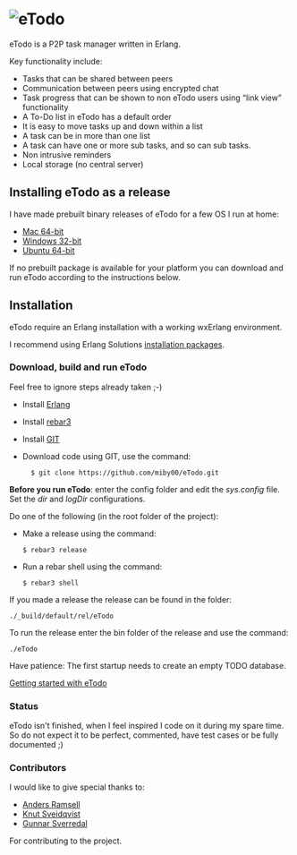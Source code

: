 # ![eTodo](https://rawgit.com/miby00/eTodo/master/priv/www/docs/graphics/eTodo.png)
eTodo is a P2P task manager written in Erlang. 

Key functionality include:

* Tasks that can be shared between peers
* Communication between peers using encrypted chat
* Task progress that can be shown to non eTodo users using “link view” functionality
* A To-Do list in eTodo has a default order
* It is easy to move tasks up and down within a list
* A task can be in more than one list
* A task can have one or more sub tasks, and so can sub tasks.
* Non intrusive reminders
* Local storage (no central server)

## Installing eTodo as a release
I have made prebuilt binary releases of eTodo for a few OS I run at home:

* [Mac 64-bit](https://cdn.rawgit.com/miby00/eTodo-releases/v.1.0.0/Mac/eTodo.dmg)
* [Windows 32-bit](https://cdn.rawgit.com/miby00/eTodo-releases/v.1.0.0/Windows%207/eTodo.exe)
* [Ubuntu 64-bit](https://cdn.rawgit.com/miby00/eTodo-releases/v.1.0.0/Ubuntu/etodo_1.0.0_amd64.deb)

If no prebuilt package is available for your platform you can download and run eTodo according to 
the instructions below.

## Installation

eTodo require an Erlang installation with a working wxErlang environment. 

I recommend using Erlang Solutions [installation packages](https://www.erlang-solutions.com/resources/download.html).

### Download, build and run eTodo

Feel free to ignore steps already taken ;-)

* Install [Erlang](https://https://www.erlang-solutions.com/resources/download.html)
* Install [rebar3](https://github.com/erlang/rebar3)
* Install [GIT](https://git-scm.com/downloads)
* Download code using GIT, use the command:

        $ git clone https://github.com/miby00/eTodo.git
        
**Before you run eTodo**: enter the config folder and edit the *sys.config* file.
Set the *dir* and *logDir* configurations.

  Do one of the following (in the root folder of the project):
  * Make a release using the command:
  
        $ rebar3 release
  * Run a rebar shell using the command:
   
        $ rebar3 shell
        
If you made a release the release can be found in the folder:

    ./_build/default/rel/eTodo
    
To run the release enter the bin folder of the release and use the command:

    ./eTodo
    
Have patience: The first startup needs to create an empty TODO database.

[Getting started with eTodo](https://rawgit.com/miby00/eTodo/master/priv/www/docs/eTodo.html)

### Status

eTodo isn't finished, when I feel inspired I code on it during my spare time.
So do not expect it to be perfect, commented, have test cases or be fully documented ;)

### Contributors

I would like to give special thanks to:

* [Anders Ramsell](https://github.com/andersramsell)
* [Knut Sveidqvist](https://github.com/knsv)
* [Gunnar Sverredal](https://github.com/donGunnar)

For contributing to the project.
